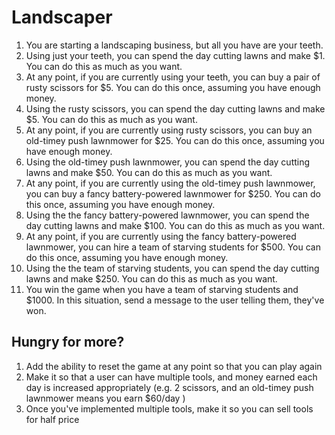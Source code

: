 # Landscaper

1. You are starting a landscaping business, but all you have are your teeth.
1. Using just your teeth, you can spend the day cutting lawns and make $1.  You can do this as much as you want.
1. At any point, if you are currently using your teeth, you can buy a pair of rusty scissors for $5.  You can do this once, assuming you have enough money.
1. Using the rusty scissors, you can spend the day cutting lawns and make $5.  You can do this as much as you want.
1. At any point, if you are currently using rusty scissors, you can buy an old-timey push lawnmower for $25.  You can do this once, assuming you have enough money.
1. Using the old-timey push lawnmower, you can spend the day cutting lawns and make $50.  You can do this as much as you want.
1. At any point, if you are currently using the old-timey push lawnmower, you can buy a fancy battery-powered lawnmower for $250.  You can do this once, assuming you have enough money.
1. Using the the fancy battery-powered lawnmower, you can spend the day cutting lawns and make $100.  You can do this as much as you want.
1. At any point, if you are currently using the fancy battery-powered lawnmower, you can hire a team of starving students for $500.  You can do this once, assuming you have enough money.
1. Using the the team of starving students, you can spend the day cutting lawns and make $250.  You can do this as much as you want.
1. You win the game when you have a team of starving students and $1000.  In this situation, send a message to the user telling them, they've won.

## Hungry for more?

1. Add the ability to reset the game at any point so that you can play again
1. Make it so that a user can have multiple tools, and money earned each day is increased appropriately (e.g. 2 scissors, and an old-timey push lawnmower means you earn $60/day )
1. Once you've implemented multiple tools, make it so you can sell tools for half price
